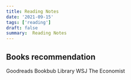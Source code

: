 ```yaml
---
title: Reading Notes
date: '2021-09-15'
tags: ['reading']
draft: false
summary:  Reading Notes
---
```


## Books recommendation

Goodreads
Bookbub
Library
WSJ
The Economist